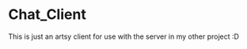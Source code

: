 Chat_Client
===========
This is just an artsy client for use with the server in my other project :D
